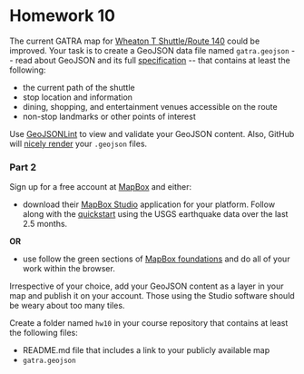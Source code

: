 # Homework 10

The current GATRA map for [Wheaton T Shuttle/Route 140](http://www.gatra.org/index.php/routes/mansfield-norton/wheaton-t-shuttleroute-140/) could be improved. Your task is to create a GeoJSON data file named `gatra.geojson` -- read about GeoJSON and its full [specification](http://geojson.org/) -- that contains at least the following:

* the current path of the shuttle
* stop location and information
* dining, shopping, and entertainment venues accessible on the route
* non-stop landmarks or other points of interest

Use [GeoJSONLint](http://geojsonlint.com/) to view and validate your GeoJSON content. Also, GitHub will [nicely render](https://help.github.com/articles/mapping-geojson-files-on-github) your `.geojson` files.


### Part 2

Sign up for a free account at [MapBox](https://www.mapbox.com/) and either:

* download their [MapBox Studio](https://www.mapbox.com/mapbox-studio/) application for your platform. Follow along with the [quickstart](https://www.mapbox.com/mapbox-studio/source-quickstart/) using the USGS earthquake data over the last 2.5 months.

**OR**

* use follow the green sections of [MapBox foundations](https://www.mapbox.com/foundations/) and do all of your work within the browser.

Irrespective of your choice, add your GeoJSON content as a layer in your map and publish it on your account. Those using the Studio software should be weary about too many tiles.

Create a folder named `hw10` in your course repository that contains at least the following files:

* README.md file that includes a link to your publicly available map
* `gatra.geojson`
